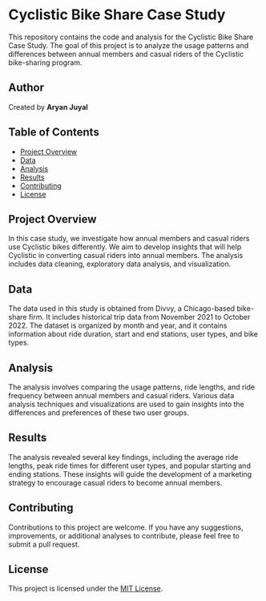 # Cyclistic Bike Share Case Study

This repository contains the code and analysis for the Cyclistic Bike Share Case Study. The goal of this project is to analyze the usage patterns and differences between annual members and casual riders of the Cyclistic bike-sharing program.

## Author
Created by **Aryan Juyal**

## Table of Contents
- [Project Overview](#project-overview)
- [Data](#data)
- [Analysis](#analysis)
- [Results](#results)
- [Contributing](#contributing)
- [License](#license)

## Project Overview

In this case study, we investigate how annual members and casual riders use Cyclistic bikes differently. We aim to develop insights that will help Cyclistic in converting casual riders into annual members. The analysis includes data cleaning, exploratory data analysis, and visualization.

## Data

The data used in this study is obtained from Divvy, a Chicago-based bike-share firm. It includes historical trip data from November 2021 to October 2022. The dataset is organized by month and year, and it contains information about ride duration, start and end stations, user types, and bike types.

## Analysis

The analysis involves comparing the usage patterns, ride lengths, and ride frequency between annual members and casual riders. Various data analysis techniques and visualizations are used to gain insights into the differences and preferences of these two user groups.

## Results

The analysis revealed several key findings, including the average ride lengths, peak ride times for different user types, and popular starting and ending stations. These insights will guide the development of a marketing strategy to encourage casual riders to become annual members.

## Contributing

Contributions to this project are welcome. If you have any suggestions, improvements, or additional analyses to contribute, please feel free to submit a pull request.

## License

This project is licensed under the [MIT License](LICENSE).


